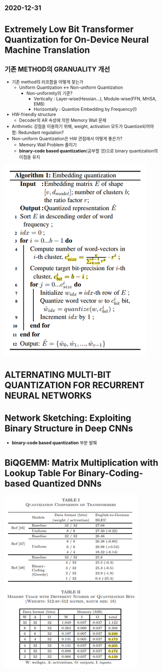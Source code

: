 ## 2020-12-31

# Extremely Low Bit Transformer Quantization for On-Device Neural Machine Translation
## 기존 METHOD의 GRANUALITY 개선
- 기존 method의 러프함을 어떻게 찾는가
  - Uniform Quantization <-> Non-uniform Quantization
    - Non-uniformity의 기준?
      - Vertically : Layer-wise(Hessian...), Module-wise(FFN, MHSA, EMB)
      - Horizontally : Quantize Embedding by Frequency(!)
- HW-friendly structure
  - Decoder의 AR 속성에 의한 Memory Wall 문제
- Arithmetic 강점을 이용하기 위해, weight, activation 모두가 Quantize되어야 함: Redundant regulation?
- Non-uniform Quantization은 HW 관점에서 어떻게 좋은가?
  - Memory Wall Problem 줄이기
  - __binary-code based quantization__(공부할 것)으로 binary quantization의 이점을 유지

![elbt_alg](./img/elbt_alg.png)

# ALTERNATING MULTI-BIT QUANTIZATION FOR RECURRENT NEURAL NETWORKS
# Network Sketching: Exploiting Binary Structure in Deep CNNs

- __binary-code based quantization__ 부분 발췌

# BiQGEMM: Matrix Multiplication with Lookup Table For Binary-Coding-based Quantized DNNs
![biqgemm_quant](./img/biqgemm_quant.png)